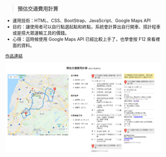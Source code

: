> ### 預估交通費用計算

* 運用技術：HTML、CSS、BootStrap、JavaScript、Google Maps API
* 目的：讓使用者可以自行點選起點和終點，系統會計算出自行開車、搭計程車或是搭大眾運輸工具的價錢。
* 心得：這時候使用 Google Maps API 已經比較上手了，也學會按 F12 來看裡面的資料。

[作品連結](https://papersblog.azurewebsites.net/FareCalculator/)

![Foo](https://raw.githubusercontent.com/paperhuang/BuildSchool-Front-End/master/Pictures/FareCalculator.png "預估交通費用計算")